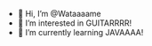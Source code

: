 - 👋 Hi, I’m @Wataaaame
- 👀 I’m interested in GUITARRRR!
- 🌱 I’m currently learning JAVAAAA!
<!-- - 💞️ I’m looking to collaborate on ...
- 📫 How to reach me ... -->

<!---
Wataaaame/Wataaaame is a ✨ special ✨ repository because its `README.md` (this file) appears on your GitHub profile.
You can click the Preview link to take a look at your changes.
--->
